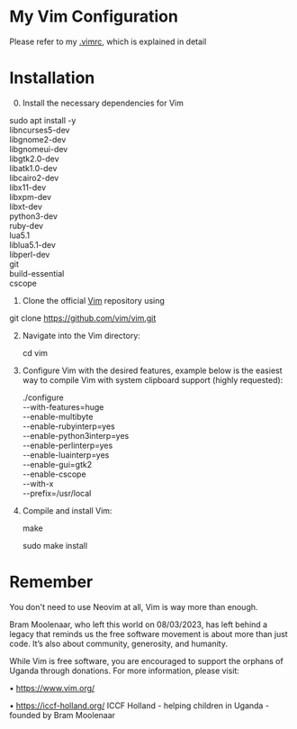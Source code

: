 # My Vim Configuration

Please refer to my [.vimrc](https://github.com/nichohells/myVim/blob/main/.vimrc), which is explained in detail

# Installation

0. Install the necessary dependencies for Vim

sudo apt install -y \
  libncurses5-dev \
  libgnome2-dev \
  libgnomeui-dev \
  libgtk2.0-dev \
  libatk1.0-dev \
  libcairo2-dev \
  libx11-dev \
  libxpm-dev \
  libxt-dev \
  python3-dev \
  ruby-dev \
  lua5.1 \
  liblua5.1-dev \
  libperl-dev \
  git \
  build-essential \
  cscope

1. Clone the official [Vim](https://github.com/vim/vim) repository using

git clone https://github.com/vim/vim.git

2. Navigate into the Vim directory:

   cd vim

3. Configure Vim with the desired features,
   example below is the easiest way to compile Vim with system clipboard support (highly requested):

   ./configure \
    --with-features=huge \
    --enable-multibyte \
    --enable-rubyinterp=yes \
    --enable-python3interp=yes \
    --enable-perlinterp=yes \
    --enable-luainterp=yes \
    --enable-gui=gtk2 \
    --enable-cscope \
    --with-x \
    --prefix=/usr/local

4. Compile and install Vim:

   make

   sudo make install

# Remember

You don't need to use Neovim at all, Vim is way more than enough.

Bram Moolenaar, who left this world on 08/03/2023, has left behind a legacy that reminds us the free software movement is about more than just code. It’s also about community, generosity, and humanity.

While Vim is free software, you are encouraged to support the orphans of Uganda through donations. For more information, please visit:

• https://www.vim.org/

• https://iccf-holland.org/  ICCF Holland - helping children in Uganda - founded by Bram Moolenaar

